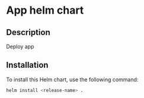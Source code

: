# App helm chart

## Description
Deploy app

## Installation
To install this Helm chart, use the following command:
```bash
helm install <release-name> .
